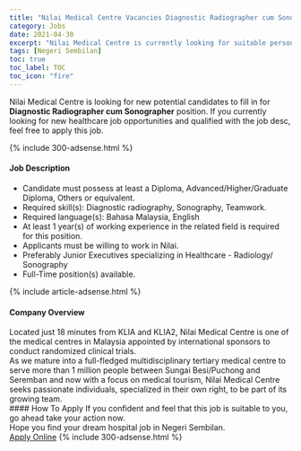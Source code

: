 ```yaml
---
title: "Nilai Medical Centre Vacancies Diagnostic Radiographer cum Sonographer" 
category: Jobs 
date: 2021-04-30 
excerpt: "Nilai Medical Centre is currently looking for suitable person to fill in the Diagnostic Radiographer cum Sonographer which positioned at Negeri Sembilan" 
tags: [Negeri Sembilan] 
toc: true 
toc_label: TOC 
toc_icon: "fire" 
--- 
```


<p>Nilai Medical Centre is looking for new potential candidates to fill in for <b>Diagnostic Radiographer cum Sonographer</b> position. If you currently looking for new healthcare job opportunities and qualified with the job desc, feel free to apply this job.
</p>{% include 300-adsense.html %} 
<div><div><h4>Job Description</h4></div><div><div><span><div><ul><li>Candidate must possess at least a Diploma, Advanced/Higher/Graduate Diploma, Others or equivalent.</li><li>Required skill(s): Diagnostic radiography, Sonography, Teamwork.</li><li>Required language(s): Bahasa Malaysia, English</li><li>At least 1 year(s) of working experience in the related field is required for this position.</li><li>Applicants must be willing to work in Nilai.</li><li>Preferably Junior Executives specializing in Healthcare - Radiology/ Sonography</li><li>Full-Time position(s) available.</li></ul></div></span></div></div></div> 
{% include article-adsense.html %} 
<div><div><h4>Company Overview</h4></div><div><div><span><div><div>
<div>
<div>
<div>
				Located just 18 minutes from KLIA and KLIA2, Nilai Medical Centre is one of the medical centres in Malaysia appointed by international sponsors to conduct randomized clinical trials.</div>
<div>
				As we mature into a full-fledged multidisciplinary tertiary medical centre to serve more than 1 million people between Sungai Besi/Puchong and Seremban and now with a focus on medical tourism, Nilai Medical Centre seeks passionate individuals, specialized in their own right, to be part of its growing team.</div>
</div>
</div>
</div></div></span></div></div></div> 
#### How To Apply 
If you confident and feel that this job is suitable to you, go ahead take your action now. <br/> 
Hope you find your dream hospital job in Negeri Sembilan. <br/> 
<a href="https://www.jobstreet.com.my/en/job/diagnostic-radiographer-cum-sonographer-4553811?jobId=jobstreet-my-job-4553811" class="btn btn--warning" target="_blank" rel="nofollow noopenner">Apply Online</a> 
{% include 300-adsense.html %} 